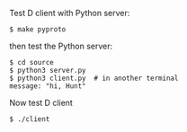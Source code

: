 
Test D client with Python server:

```
$ make pyproto
```

then test the Python server:

```
$ cd source
$ python3 server.py
$ python3 client.py  # in another terminal
message: "hi, Hunt"

```

Now test D client
```
$ ./client
```
